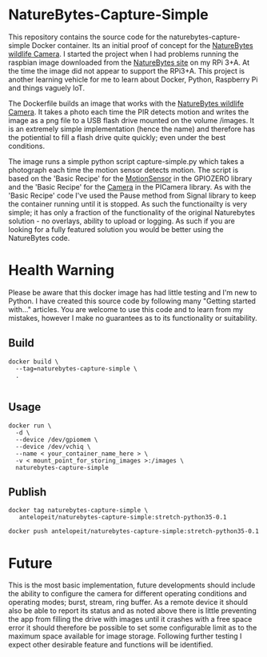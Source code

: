 # NatureBytes-Capture-Simple
This repository contains the source code for the naturebytes-capture-simple Docker container. Its an initial proof of concept for the [NatureBytes wildlife Camera](http://naturebytes.org). I started the project when I had problems running the raspbian image downloaded from the [NatureBytes site](http://naturebytes.org) on my RPi 3+A. At the time the image did not appear to support the RPi3+A. This project is another learning vehicle for me to learn about Docker, Python, Raspberry Pi and things vaguely IoT. 

The Dockerfile builds an image that works with the [NatureBytes wildlife Camera](http://naturebytes.org). 
It takes a photo each time the PIR detects motion and writes the image as a png file to a USB flash drive mounted on the volume /images. It is an extremely simple implementation (hence the name) and therefore has the potiential to fill a flash drive quite quickly; even under the best conditions. 

The image runs a simple python script capture-simple.py which takes a photograph each time the motion sensor detects motion. The script is based on the 'Basic Recipe' for the [MotionSensor](https://gpiozero.readthedocs.io/en/stable/recipes.html#motion-sensor)  in the GPIOZERO library and the 'Basic Recipe' for the [Camera](https://picamera.readthedocs.io/en/release-1.13/recipes1.html) in the PICamera library. As with the 'Basic Recipe' code I've used the Pause method from Signal library to keep the container running until it is stopped. As such the functionailty is very simple; it has only a fraction of the functionality of the original Naturebytes solution - no overlays, ability to upload or logging. As such if you are looking for a fully featured solution you would be better using the NatureBytes code.  

Health Warning
==============
Please be aware that this docker image has had little testing and I'm new to Python. I have created this source code by following many "Getting started with..." articles. You are welcome to use this code and to learn from my mistakes, however I make no guarantees as to its functionality or suitability. 

Build
---------
```
docker build \
  --tag=naturebytes-capture-simple \
  .  
  
```

Usage
---------
```
docker run \
  -d \
  --device /dev/gpiomem \
  --device /dev/vchiq \
  --name < your_container_name_here > \
  -v < mount_point_for_storing_images >:/images \
  naturebytes-capture-simple

```
Publish
-------
```
docker tag naturebytes-capture-simple \
   antelopeit/naturebytes-capture-simple:stretch-python35-0.1

docker push antelopeit/naturebytes-capture-simple:stretch-python35-0.1

```

Future
======
This is the most basic implementation, future developments should include the ability to configure the camera for different operating conditions and operating modes; burst, stream, ring buffer. As a remote device it should also be able to report its status and as noted above there is little preventing the app from filling the drive with images until it crashes with a free space error it should therefore be possible to set some configurable limit as to the maximum space available for image storage. Following further testing I expect other desirable feature and functions will be identified.
